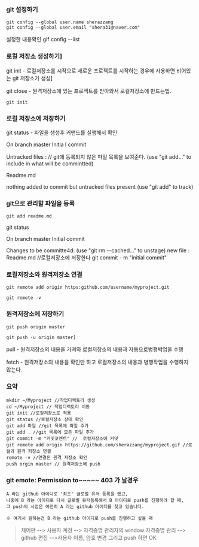 ### git 설정하기
```
git config --global user.name sherazzang
git config --global user.email "shera31@naver.com"
```

설정한 내용확인
gif config --list


### 로컬 저장소 생성하기]
git init - 로컬저장소를 시작으로 새로운 프로젝트를 시작하는 경우에 사용하면 비어있는 git 저장소가 생성]

git close - 원격저장소에 있는 프로젝트를 받아와서 로컬저장소에 만드는법. 

```
git init
```


### 로컬 저장소에 저장하기
git status - 파일을 생성후 커맨드를 실행해서 확인

On branch master
Initia
l commit

Untracked files : // git에 등록되지 않은 파일 목록을 보여준다.
(use "git add<file>..." to include in what will be commintted)

Readme.md

nothing added to commit but untracked files present (use "git add" to track)



### git으로 관리할 파일을 등록

```
git add readme.md
```

git status

On branch master
Initial commit

Changes to be committe4d:
(use "git rm --cached<file>..." to unstage)
new file : Readme.md
//로컬저장소에 저장한다
git commit - m "initial commit"


### 로컬저장소와 원격저장소 연결

```
git remote add origin https:github.com/username/myproject.git

git remote -v
```

### 원격저장소에 저장하기
```
git push origin master

git push -u origin master]
```

pull - 원격저장소의 내용을 가져와 로컬저장소의 내용과 자동으로병행박업을 수행

fetch - 원격저장소의 내용을 확인만 하고 로컬저장소의 내용과 병행작업을 수행하지 않는다.


### 요약
```
mkdir ~/Myproject //작업디렉토리 생성
cd ~/Myproject // 작업디렉토리 이동
git init //로컬저장소로 적용
git status //로컬저장소 상태 확인
git add 파일 //git 목록에 파일 추가
git add . //git 목록에 모든 파일 추가
git commit -m "커밋코멘트" //  로컬저장소에 커밋
git remote add origin https://github.com/sherazzang/myproject.gif //로컬과 원격 저장소 연결
remote -v //연결된 원격 저장소 확인
push orgin master // 원격저장소에 push

```


### git  emote: Permission to~~~~~ 403 가 날경우


```
A 라는 github 아이디로 '최초' 글로벌 유저 등록을 했고,
나중에 B 라는 아이디로 다시 글로벌 유저등록해서 B 아이디로 push를 진행하려 할 때,
그 push의 시점은 여전히 A 라는 github 아이디를 찾고 있습니다.

※ 여기서 원하는건 B 라는 github 아이디로 push를 진행하고 싶을 때 

```

> 제어판 --> 사용자 계정 --> 자격증명 관리자의 window 자격증명 관리 --> github 편집 -->사용자 이름, 암호 변경
> 그리고 push 하면 OK